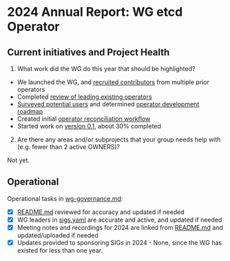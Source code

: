 # 2024 Annual Report: WG etcd Operator

## Current initiatives and Project Health

1. What work did the WG do this year that should be highlighted?

* We launched the WG, and [recruited contributors](https://github.com/etcd-io/etcd-operator/graphs/contributors) from multiple prior operators
* Completed [review of leading existing operators](https://github.com/etcd-io/etcd-operator/blob/main/docs/wg/evaluation/evaluation.pdf)
* [Surveyed potential users](https://github.com/etcd-io/etcd-operator/blob/main/docs/wg/survey/2024-operator-survey.md) and determined [operator development roadmap](https://github.com/etcd-io/etcd-operator/blob/main/docs/roadmap.md)
* Created initial [operator reconciliation workflow](https://github.com/etcd-io/etcd-operator/blob/main/docs/design/reconcile_loop_v0.1.0.png)
* Started work on [version 0.1](https://github.com/etcd-io/etcd-operator/milestone/1), about 30% completed

2. Are there any areas and/or subprojects that your group needs help with (e.g. fewer than 2 active OWNERS)?

Not yet.

## Operational

Operational tasks in [wg-governance.md]:

- [X] [README.md] reviewed for accuracy and updated if needed
- [X] WG leaders in [sigs.yaml] are accurate and active, and updated if needed
- [X] Meeting notes and recordings for 2024 are linked from [README.md] and updated/uploaded if needed
- [X] Updates provided to sponsoring SIGs in 2024
      - None, since the WG has existed for less than one year.

[wg-governance.md]: https://git.k8s.io/community/committee-steering/governance/wg-governance.md
[README.md]: https://git.k8s.io/community/wg-etcd-operator/README.md
[sigs.yaml]: https://git.k8s.io/community/sigs.yaml
